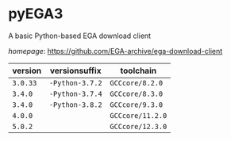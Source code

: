 # pyEGA3

A basic Python-based EGA download client

*homepage*: <https://github.com/EGA-archive/ega-download-client>

version | versionsuffix | toolchain
--------|---------------|----------
``3.0.33`` | ``-Python-3.7.2`` | ``GCCcore/8.2.0``
``3.4.0`` | ``-Python-3.7.4`` | ``GCCcore/8.3.0``
``3.4.0`` | ``-Python-3.8.2`` | ``GCCcore/9.3.0``
``4.0.0`` |  | ``GCCcore/11.2.0``
``5.0.2`` |  | ``GCCcore/12.3.0``
